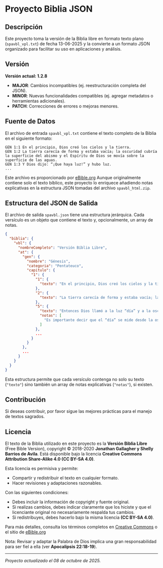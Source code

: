 # Proyecto Biblia JSON

## Descripción

Este proyecto toma la versión de la Biblia libre en formato texto plano (`spavbl_vpl.txt`) de fecha 13-06-2025 y la convierte a un formato JSON organizado para facilitar su uso en aplicaciones y análisis.

## Versión

**Versión actual: 1.2.8**

- **MAJOR**: Cambios incompatibles (ej. reestructuración completa del JSON).
- **MINOR**: Nuevas funcionalidades compatibles (ej. agregar metadatos o herramientas adicionales).
- **PATCH**: Correcciones de errores o mejoras menores.

## Fuente de Datos

El archivo de entrada `spavbl_vpl.txt` contiene el texto completo de la Biblia en el siguiente formato:

```
GEN 1:1 En el principio, Dios creó los cielos y la tierra.
GEN 1:2 La tierra carecía de forma y estaba vacía; la oscuridad cubría la superficie del abismo y el Espíritu de Dios se movía sobre la superficie de las aguas.
GEN 1:3 Y Dios dijo: “¡Que haya luz!” y hubo luz.
...
```

Este archivo es proporcionado por [eBible.org](https://ebible.org/details.php?id=spavbl) Aunque originalmente contiene solo el texto bíblico, este proyecto lo enriquece añadiendo notas explicativas en la estructura JSON tomadas del archivo `spavbl_html.zip`.

## Estructura del JSON de Salida

El archivo de salida `spavbl.json` tiene una estructura jerárquica. Cada versículo es un objeto que contiene el texto y, opcionalmente, un array de notas.

```json
{
  "biblia": {
    "vbl": {
      "nombreCompleto": "Versión Bíblia Libre",
      "at": {
        "gen": {
          "nombre": "Génesis",
          "categoria": "Pentateuco",
          "capitulo": {
            "1": {
              "1": {
                "texto": "En el principio, Dios creó los cielos y la tierra."
              },
              "2": {
                "texto": "La tierra carecía de forma y estaba vacía; la oscuridad cubría la superficie del abismo y el Espíritu de Dios se movía sobre la superficie de las aguas."
              },
              "5": {
                "texto": "Entonces Dios llamó a la luz “día” y a la oscuridad le llamó “noche”. Así que hubo noche y mañana, lo cual fue el primer día.",
                "notas": [
                  "Es importante decir que el “día” se mide desde la oscuridad a la luz, que sigue siendo el método judío para calcular los días."
                ]
              },
              ...
            }
          }
        },
        ...
      }
    }
  }
}
```

Esta estructura permite que cada versículo contenga no solo su texto (`"texto"`) sino también un array de notas explicativas (`"notas"`), si existen.

## Contribución

Si deseas contribuir, por favor sigue las mejores prácticas para el manejo de textos sagrados.

## Licencia

El texto de la Biblia utilizado en este proyecto es la **Versión Biblia Libre** (Free Bible Version), copyright © 2018-2020 **Jonathan Gallagher y Shelly Barrios de Avila**. Está disponible bajo la licencia **Creative Commons Attribution Share-Alike 4.0 (CC BY-SA 4.0)**.

Esta licencia es permisiva y permite:

- Compartir y redistribuir el texto en cualquier formato.
- Hacer revisiones y adaptaciones razonables.

Con las siguientes condiciones:

- Debes incluir la información de copyright y fuente original.
- Si realizas cambios, debes indicar claramente que los hiciste y que el licenciante original no necesariamente respalda tus cambios.
- Si redistribuyes, debes hacerlo bajo la misma licencia **(CC BY-SA 4.0)**.

Para más detalles, consulta los términos completos en [Creative Commons](https://creativecommons.org/licenses/by-sa/4.0/) o el sitio de [eBible.org](https://ebible.org/details.php?id=spavbl)

Nota: Revisar y adaptar la Palabra de Dios implica una gran responsabilidad para ser fiel a ella (ver **Apocalipsis 22:18-19**).

---

_Proyecto actualizado el 08 de octubre de 2025._
